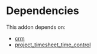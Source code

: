 # Dependencies

This addon depends on:

- [crm](../../../../../oca-ocb-crm/odoo-bringout-oca-ocb-crm)
- [project_timesheet_time_control](../../../../../oca-workflow-process/odoo-bringout-oca-project-project_timesheet_time_control)
